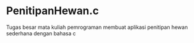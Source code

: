 # PenitipanHewan.c
Tugas besar mata kuliah pemrograman membuat aplikasi penitipan hewan sederhana dengan bahasa c
